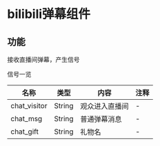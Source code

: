 # bilibili弹幕组件

## 功能

接收直播间弹幕，产生信号

信号一览

| 名称 | 类型 | 内容 | 注释 |
| ---- | ---- | ---- | ---- |
| chat_visitor | String | 观众进入直播间 | - |
| chat_msg | String | 普通弹幕消息 | - |
| chat_gift | String | 礼物名 | - |
